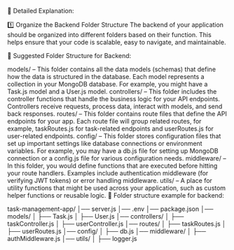 📝 Detailed Explanation:



1️⃣ Organize the Backend Folder Structure
The backend of your application should be organized into different folders based on their function. This helps ensure that your code is scalable, easy to navigate, and maintainable.

📌 Suggested Folder Structure for Backend:

models/ – This folder contains all the data models (schemas) that define how the data is structured in the database.
Each model represents a collection in your MongoDB database. For example, you might have a Task.js model and a User.js model.
controllers/ – This folder includes the controller functions that handle the business logic for your API endpoints.
Controllers receive requests, process data, interact with models, and send back responses.
routes/ – This folder contains route files that define the API endpoints for your app.
Each route file will group related routes, for example, taskRoutes.js for task-related endpoints and userRoutes.js for user-related endpoints.
config/ – This folder stores configuration files that set up important settings like database connections or environment variables.
For example, you may have a db.js file for setting up MongoDB connection or a config.js file for various configuration needs.
middleware/ – In this folder, you would define functions that are executed before hitting your route handlers.
Examples include authentication middleware (for verifying JWT tokens) or error handling middleware.
utils/ – A place for utility functions that might be used across your application, such as custom helper functions or reusable logic.
📌 Folder structure example for backend:

task-management-app/
│── server.js
│── .env
│── package.json
│── models/
│   ├── Task.js
│   ├── User.js
│── controllers/
│   ├── taskController.js
│   ├── userController.js
│── routes/
│   ├── taskRoutes.js
│   ├── userRoutes.js
│── config/
│   ├── db.js
│── middleware/
│   ├── authMiddleware.js
│── utils/
│   ├── logger.js